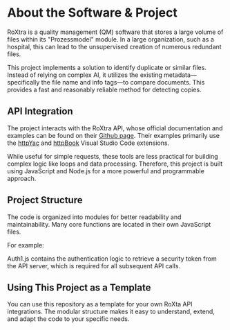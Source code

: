 # About the Software & Project
RoXtra is a quality management (QM) software that stores a large volume of files within its "Prozessmodel" module. In a large organization, such as a hospital, this can lead to the unsupervised creation of numerous redundant files.

This project implements a solution to identify duplicate or similar files. Instead of relying on complex AI, it utilizes the existing metadata—specifically the file name and info tags—to compare documents. This provides a fast and reasonably reliable method for detecting copies.

## API Integration
The project interacts with the RoXtra API, whose official documentation and examples can be found on their [Github page](https://github.com/roXtra/PublicAPI). Their examples primarily use the [httpYac](https://marketplace.visualstudio.com/items?itemName=anweber.vscode-httpyac) and [httpBook](https://marketplace.visualstudio.com/items?itemName=anweber.httpbook) Visual Studio Code extensions.

While useful for simple requests, these tools are less practical for building complex logic like loops and data processing. Therefore, this project is built using JavaScript and Node.js for a more powerful and programmable approach.

## Project Structure
The code is organized into modules for better readability and maintainability. Many core functions are located in their own JavaScript files.

For example:

Auth1.js contains the authentication logic to retrieve a security token from the API server, which is required for all subsequent API calls.

## Using This Project as a Template
You can use this repository as a template for your own RoXta API integrations. The modular structure makes it easy to understand, extend, and adapt the code to your specific needs.
